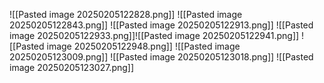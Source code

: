 ![[Pasted image 20250205122828.png]]
![[Pasted image 20250205122843.png]]
![[Pasted image 20250205122913.png]]
![[Pasted image 20250205122933.png]]![[Pasted image 20250205122941.png]]
![[Pasted image 20250205122948.png]]
![[Pasted image 20250205123009.png]]
![[Pasted image 20250205123018.png]]
![[Pasted image 20250205123027.png]]
